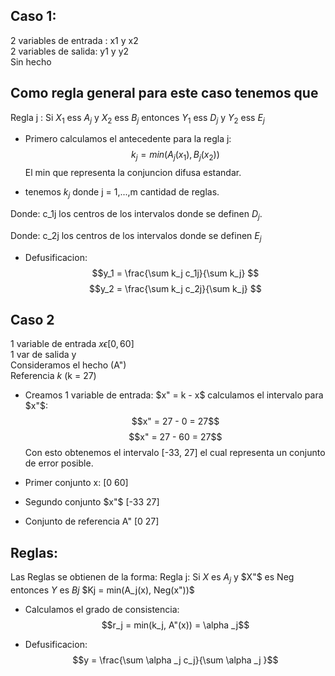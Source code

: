 ## Caso 1: 
2 variables de entrada : x1 y x2   
2 variables de salida: y1 y y2  
Sin hecho

## Como regla general para este caso tenemos que
Regla j : Si $X_1$ ess $A_j$ y $X_2$ ess $B_j$ entonces $Y_1$ ess $D_j$ y $Y_2$ ess $E_j$

- Primero calculamos el antecedente para la regla j: 
$$ k_j = min(A_j(x_1), B_j(x_2))$$
El min que representa la conjuncion difusa estandar. 

- tenemos $k_j$ donde j = 1,...,m cantidad de reglas. 

Donde: c_1j los centros de los intervalos donde se definen $D_j$.

Donde: c_2j los centros de los intervalos donde se definen $E_j$

- Defusificacion: 
$$y_1 = \frac{\sum k_j c_1j}{\sum k_j} $$
$$y_2 = \frac{\sum k_j c_2j}{\sum k_j} $$

## Caso 2 
1 variable de entrada $x \epsilon[0,60]$  
1 var de salida y  
Consideramos el hecho (A")  
Referencia $k$ (k = 27)

- Creamos 1 variable de entrada: $x" = k - x$ calculamos el intervalo para $x"$: 
$$x" = 27 - 0 = 27$$
$$x" = 27 - 60 = 27$$
Con esto obtenemos el intervalo [-33, 27] el cual representa un conjunto de error posible. 

- Primer conjunto x: [0  60]
- Segundo conjunto $x"$ [-33 27]
- Conjunto de referencia A" [0 27]

## Reglas: 
Las Reglas se obtienen de la forma: 
Regla j: Si $X$ es $A_j$ y $X"$ es Neg entonces $Y$ es $Bj$
$Kj = min(A_j(x), Neg(x"))$
- Calculamos el grado de consistencia: 
$$r_j = min(k_j, A"(x)) = \alpha _j$$ 

- Defusificacion: 
$$y = \frac{\sum \alpha _j c_j}{\sum \alpha _j }$$

